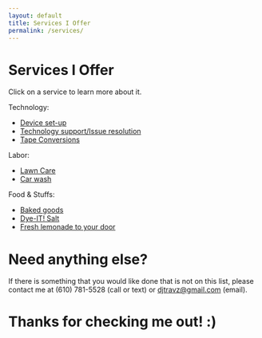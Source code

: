 ```yaml
---
layout: default
title: Services I Offer
permalink: /services/
---
```

<h1>Services I Offer</h1>
<p>Click on a service to learn more about it.</p>
<p>Technology:</p>
  <ul>
    <li><a href="/services/set-up/">Device set-up</a></li>
    <li><a href="/services/support/">Technology support/Issue resolution</a></li>
    <li><a href="/services/tapes/">Tape Conversions</a></li>
  </ul>
<p>Labor:</p>
  <ul>
    <li><a href="/services/lawn/">Lawn Care</a></li>
    <li><a href="/services/wash/">Car wash</a></li>
  </ul>
<p>Food & Stuffs:</p>
  <ul>
    <li><a href="/services/bake/">Baked goods</a></li>
    <li><a href="/services/salt/">Dye-IT! Salt</a></li>
    <li><a href="/services/lemonade/">Fresh lemonade to your door</a></li>
  </ul>
<h1>Need anything else?</h1>
<p>If there is something that you would like done that is not on this list, please contact me at (610) 781-5528 (call or text) or <a href="mailto:djtravz@gmail.com?subject={SERVICES}%20Another%20Service">djtravz@gmail.com</a> (email).</p>
<p></p>
<h1>Thanks for checking me out! :)</h1>
